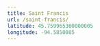 ```yaml
---
title: Saint Francis
url: /saint-francis/
latitude: 45.759965300000005
longitude: -94.5850085
---
```

